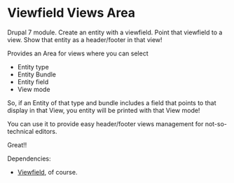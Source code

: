 Viewfield Views Area
====================

Drupal 7 module. Create an entity with a viewfield. Point that viewfield to a view. Show that entity as a header/footer in that view! 

Provides an Area for views where you can select

* Entity type
* Entity Bundle
* Entity field
* View mode

So, if an Entity of that type and bundle includes a field that points to that display in that View, you entity will be printed with that View mode! 

You can use it to provide easy header/footer views management for not-so-technical editors.

Great!!

Dependencies: 

* [Viewfield](https://drupal.org/project/viewfield), of course.
